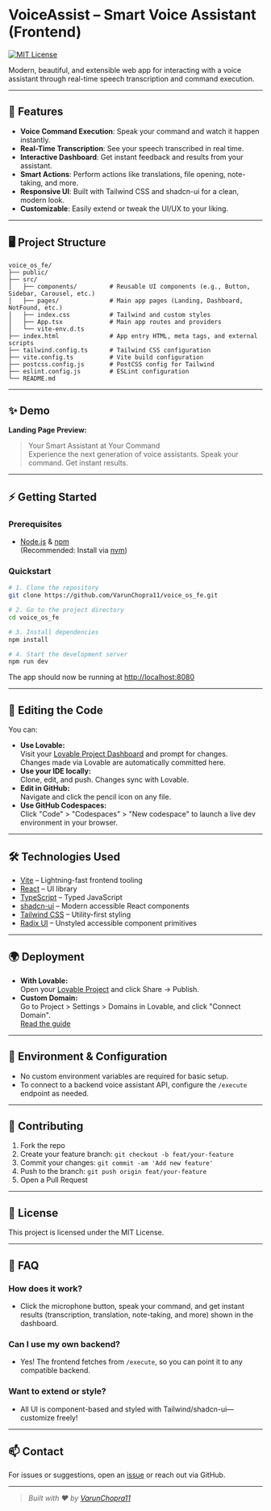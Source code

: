 # VoiceAssist – Smart Voice Assistant (Frontend)

[![MIT License](https://img.shields.io/badge/license-MIT-blue.svg)](LICENSE)

Modern, beautiful, and extensible web app for interacting with a voice assistant through real-time speech transcription and command execution.

---

## 🚀 Features

- **Voice Command Execution**: Speak your command and watch it happen instantly.
- **Real-Time Transcription**: See your speech transcribed in real time.
- **Interactive Dashboard**: Get instant feedback and results from your assistant.
- **Smart Actions**: Perform actions like translations, file opening, note-taking, and more.
- **Responsive UI**: Built with Tailwind CSS and shadcn-ui for a clean, modern look.
- **Customizable**: Easily extend or tweak the UI/UX to your liking.

---

## 🖥️ Project Structure

```
voice_os_fe/
├── public/
├── src/
│   ├── components/         # Reusable UI components (e.g., Button, Sidebar, Carousel, etc.)
│   ├── pages/              # Main app pages (Landing, Dashboard, NotFound, etc.)
│   ├── index.css           # Tailwind and custom styles
│   ├── App.tsx             # Main app routes and providers
│   └── vite-env.d.ts
├── index.html              # App entry HTML, meta tags, and external scripts
├── tailwind.config.ts      # Tailwind CSS configuration
├── vite.config.ts          # Vite build configuration
├── postcss.config.js       # PostCSS config for Tailwind
├── eslint.config.js        # ESLint configuration
└── README.md
```

---

## ✨ Demo

**Landing Page Preview:**

> Your Smart Assistant at Your Command  
> Experience the next generation of voice assistants. Speak your command. Get instant results.

---

## ⚡ Getting Started

### Prerequisites

- [Node.js](https://nodejs.org/) & [npm](https://www.npmjs.com/)  
  (Recommended: Install via [nvm](https://github.com/nvm-sh/nvm#installing-and-updating))

### Quickstart

```sh
# 1. Clone the repository
git clone https://github.com/VarunChopra11/voice_os_fe.git

# 2. Go to the project directory
cd voice_os_fe

# 3. Install dependencies
npm install

# 4. Start the development server
npm run dev
```

The app should now be running at [http://localhost:8080](http://localhost:8080)

---

## 🔧 Editing the Code

You can:

- **Use Lovable:**  
  Visit your [Lovable Project Dashboard](https://lovable.dev/projects/89d68eb9-d1f9-44b7-bd1b-6128b837039e) and prompt for changes.  
  Changes made via Lovable are automatically committed here.
- **Use your IDE locally:**  
  Clone, edit, and push. Changes sync with Lovable.
- **Edit in GitHub:**  
  Navigate and click the pencil icon on any file.
- **Use GitHub Codespaces:**  
  Click "Code" > "Codespaces" > "New codespace" to launch a live dev environment in your browser.

---

## 🛠️ Technologies Used

- [Vite](https://vitejs.dev/) – Lightning-fast frontend tooling
- [React](https://react.dev/) – UI library
- [TypeScript](https://www.typescriptlang.org/) – Typed JavaScript
- [shadcn-ui](https://ui.shadcn.com/) – Modern accessible React components
- [Tailwind CSS](https://tailwindcss.com/) – Utility-first styling
- [Radix UI](https://www.radix-ui.com/) – Unstyled accessible component primitives

---

## 🌍 Deployment

- **With Lovable:**  
  Open your [Lovable Project](https://lovable.dev/projects/89d68eb9-d1f9-44b7-bd1b-6128b837039e) and click Share → Publish.
- **Custom Domain:**  
  Go to Project > Settings > Domains in Lovable, and click "Connect Domain".  
  [Read the guide](https://docs.lovable.dev/tips-tricks/custom-domain#step-by-step-guide)

---

## 📝 Environment & Configuration

- No custom environment variables are required for basic setup.
- To connect to a backend voice assistant API, configure the `/execute` endpoint as needed.

---

## 🤝 Contributing

1. Fork the repo
2. Create your feature branch: `git checkout -b feat/your-feature`
3. Commit your changes: `git commit -am 'Add new feature'`
4. Push to the branch: `git push origin feat/your-feature`
5. Open a Pull Request

---

## 📄 License

This project is licensed under the MIT License.

---

## 🙋 FAQ

### How does it work?
- Click the microphone button, speak your command, and get instant results (transcription, translation, note-taking, and more) shown in the dashboard.

### Can I use my own backend?
- Yes! The frontend fetches from `/execute`, so you can point it to any compatible backend.

### Want to extend or style?
- All UI is component-based and styled with Tailwind/shadcn-ui—customize freely!

---

## 📫 Contact

For issues or suggestions, open an [issue](https://github.com/VarunChopra11/voice_os_fe/issues) or reach out via GitHub.

---

> _Built with ❤️ by [VarunChopra11](https://github.com/VarunChopra11)_